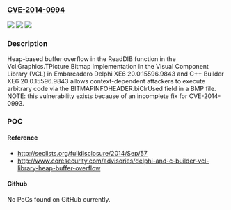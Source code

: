 ### [CVE-2014-0994](https://cve.mitre.org/cgi-bin/cvename.cgi?name=CVE-2014-0994)
![](https://img.shields.io/static/v1?label=Product&message=n%2Fa&color=blue)
![](https://img.shields.io/static/v1?label=Version&message=n%2Fa&color=blue)
![](https://img.shields.io/static/v1?label=Vulnerability&message=n%2Fa&color=brighgreen)

### Description

Heap-based buffer overflow in the ReadDIB function in the Vcl.Graphics.TPicture.Bitmap implementation in the Visual Component Library (VCL) in Embarcadero Delphi XE6 20.0.15596.9843 and C++ Builder XE6 20.0.15596.9843 allows context-dependent attackers to execute arbitrary code via the BITMAPINFOHEADER.biClrUsed field in a BMP file.  NOTE: this vulnerability exists because of an incomplete fix for CVE-2014-0993.

### POC

#### Reference
- http://seclists.org/fulldisclosure/2014/Sep/57
- http://www.coresecurity.com/advisories/delphi-and-c-builder-vcl-library-heap-buffer-overflow

#### Github
No PoCs found on GitHub currently.

